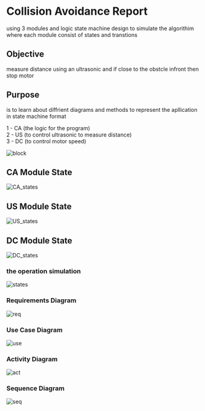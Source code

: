 # Collision Avoidance Report

using 3 modules and logic state machine design to simulate the algorithim where each module consist of states and transtions 

## Objective 

measure distance using an ultrasonic and if close to the obstcle infront then stop motor

## Purpose 
is to learn about diffrient diagrams and methods to represent the apllication in state machine format 

1 - CA (the logic for the program)
<br>
2 - US (to control ultrasonic to measure distance)
<br>
3 - DC (to control motor speed)

![block](./block_diagram.png)

## CA Module State

![CA_states](./CA_states.png)

## US Module State

![US_states](./US_states.png)


## DC Module State

![DC_states](./DC_states.png)

### the operation simulation 

![states](./simulationtrace_fromttool.png)


### Requirements Diagram

![req](./req_diagram.png)

### Use Case Diagram

![use](./case_diagram.png)

### Activity Diagram

![act](./activity_diagram.png)

### Sequence Diagram

![seq](./seq_diagram.png)